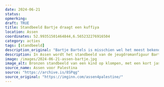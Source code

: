 ```yaml
---
date: 2024-06-21
status: 
opmerking: 
draft: TRUE
title: Standbeeld Bartje draagt een kuffiya
location: Assen
coordinates: 52.99351501464844,6.565232276916504
category: acties
tags: [standbeeld]
description_original: "Bartje Bartels is misschien wel het meest bekende jongetje uit Drenthe. Hij is de hoofdfiguur uit de jeugdroman Bartje. Bartje staat bekend om zijn rebellerende karakter. Wanneer zijn moeder bruine bonen opschept en zijn vader oproept tot gebed, zegt Bartje altijd zijn beroemd geworden uitroep: "Ik bid niet voor bruine bonen." Het opgroeien in een arm gezin weerhoudt Bartje er niet van om zijn jeugd ten volle te leven. Met trots draagt Bartje de Palestijnse kufiya uit solidariteit met zijn leeftijdsgenoten in Gaza en de rest van Palestina. Hij bidt wel voor Palestijnse kinderen en hoopt voor hen, ondanks alle ellende, op een mooie jeugd"
description: In Assen wordt het standbeeld van de jeugdromanfiguur Bartje met een kuffiya uitgedost, uit solidariteit met leeftijdsgenoten in Palestina.
image: /images/2024-06-21-assen-bartje.jpg
image_alt: Bronzen standbeeld van een kind op klompen, met een kort jasje aan en de handen in de zakken. De figuur heeft kort haar en kijkt recht vooruit. Over diens mond, neus en nek draagt het kind een wit-zwarte, stoffen kuffiya. Het beeld staat op een kleine verhoging in een plantsoen met voornamelijk aarde en enkele groen planten. Het beeld staat vlak voor een gebouw met rode bakstenen, en ramen met witte houten kozijnen en donkere luifels.
source_name: Assen voor Palestina
source: "https://archive.is/8SPqg"
source_original: "https://imginn.com/assen4palestine/"
---
```

